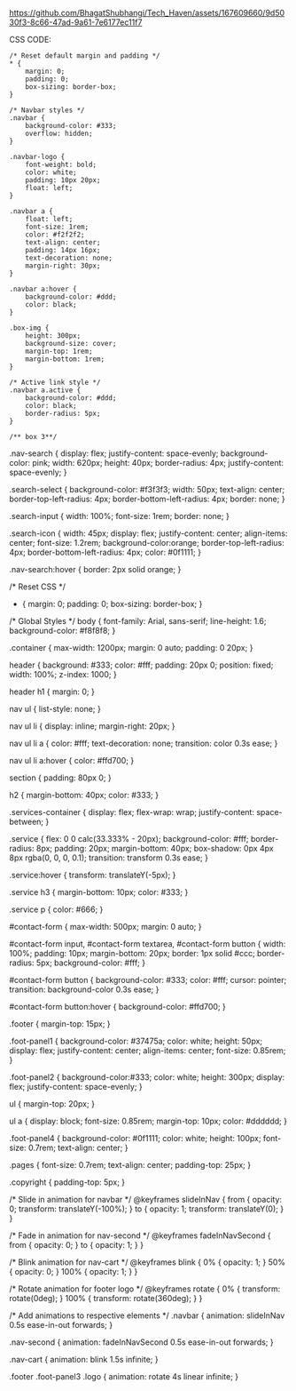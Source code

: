 


https://github.com/BhagatShubhangi/Tech_Haven/assets/167609660/9d5030f3-8c66-47ad-9a61-7e6177ec11f7








CSS CODE:



    /* Reset default margin and padding */
    * {
        margin: 0;
        padding: 0;
        box-sizing: border-box;
    }

    /* Navbar styles */
    .navbar {
        background-color: #333;
        overflow: hidden;
    }

    .navbar-logo {
        font-weight: bold;
        color: white;
        padding: 10px 20px;
        float: left;
    }

    .navbar a {
        float: left;
        font-size: 1rem;
        color: #f2f2f2;
        text-align: center;
        padding: 14px 16px;
        text-decoration: none;
        margin-right: 30px;
    }

    .navbar a:hover {
        background-color: #ddd;
        color: black;
    }

    .box-img {
        height: 300px;
        background-size: cover;
        margin-top: 1rem;
        margin-bottom: 1rem;
    }

    /* Active link style */
    .navbar a.active {
        background-color: #ddd;
        color: black;
        border-radius: 5px;
    }

    /** box 3**/
.nav-search {
    display: flex;
    justify-content: space-evenly;
    background-color: pink;
    width: 620px;
    height: 40px;
    border-radius: 4px;
    justify-content: space-evenly;
}

.search-select {
    background-color: #f3f3f3;
    width: 50px;
    text-align: center;
    border-top-left-radius: 4px;
    border-bottom-left-radius: 4px;
    border: none;
}

.search-input {
    width: 100%;
    font-size: 1rem;
    border: none;
}

.search-icon {
    width: 45px;
    display: flex;
    justify-content: center;
    align-items: center;
    font-size: 1.2rem;
    background-color:orange;
    border-top-left-radius: 4px;
    border-bottom-left-radius: 4px;
    color: #0f1111;
}

.nav-search:hover {
    border: 2px solid orange;
}




/* Reset CSS */
* {
    margin: 0;
    padding: 0;
    box-sizing: border-box;
}

/* Global Styles */
body {
    font-family: Arial, sans-serif;
    line-height: 1.6;
    background-color: #f8f8f8;
}

.container {
    max-width: 1200px;
    margin: 0 auto;
    padding: 0 20px;
}

header {
    background: #333;
    color: #fff;
    padding: 20px 0;
    position: fixed;
    width: 100%;
    z-index: 1000;
}

header h1 {
    margin: 0;
}

nav ul {
    list-style: none;
}

nav ul li {
    display: inline;
    margin-right: 20px;
}

nav ul li a {
    color: #fff;
    text-decoration: none;
    transition: color 0.3s ease;
}

nav ul li a:hover {
    color: #ffd700;
}

section {
    padding: 80px 0;
}

h2 {
    margin-bottom: 40px;
    color: #333;
}

.services-container {
    display: flex;
    flex-wrap: wrap;
    justify-content: space-between;
}

.service {
    flex: 0 0 calc(33.333% - 20px);
    background-color: #fff;
    border-radius: 8px;
    padding: 20px;
    margin-bottom: 40px;
    box-shadow: 0px 4px 8px rgba(0, 0, 0, 0.1);
    transition: transform 0.3s ease;
}

.service:hover {
    transform: translateY(-5px);
}

.service h3 {
    margin-bottom: 10px;
    color: #333;
}

.service p {
    color: #666;
}

#contact-form {
    max-width: 500px;
    margin: 0 auto;
}

#contact-form input,
#contact-form textarea,
#contact-form button {
    width: 100%;
    padding: 10px;
    margin-bottom: 20px;
    border: 1px solid #ccc;
    border-radius: 5px;
    background-color: #fff;
}

#contact-form button {
    background-color: #333;
    color: #fff;
    cursor: pointer;
    transition: background-color 0.3s ease;
}

#contact-form button:hover {
    background-color: #ffd700;
}

.footer {
    margin-top: 15px;
}

.foot-panel1 {
    background-color: #37475a;
    color: white;
    height: 50px;
    display: flex;
    justify-content: center;
    align-items: center;
    font-size: 0.85rem;
}

.foot-panel2 {
    background-color:#333;
    color: white;
    height: 300px;
    display: flex;
    justify-content: space-evenly;
}

ul {
    margin-top: 20px;
}

ul a {
    display: block;
    font-size: 0.85rem;
    margin-top: 10px;
    color: #dddddd;
}

.foot-panel4 {
    background-color: #0f1111;
    color: white;
    height: 100px;
    font-size: 0.7rem;
    text-align: center;
}

.pages {
    font-size: 0.7rem;
    text-align: center;
    padding-top: 25px;
}

.copyright {
    padding-top: 5px;
}

/* Slide in animation for navbar */
@keyframes slideInNav {
    from {
        opacity: 0;
        transform: translateY(-100%);
    }
    to {
        opacity: 1;
        transform: translateY(0);
    }
}

/* Fade in animation for nav-second */
@keyframes fadeInNavSecond {
    from {
        opacity: 0;
    }
    to {
        opacity: 1;
    }
}

/* Blink animation for nav-cart */
@keyframes blink {
    0% {
        opacity: 1;
    }
    50% {
        opacity: 0;
    }
    100% {
        opacity: 1;
    }
}

/* Rotate animation for footer logo */
@keyframes rotate {
    0% {
        transform: rotate(0deg);
    }
    100% {
        transform: rotate(360deg);
    }
}

/* Add animations to respective elements */
.navbar {
    animation: slideInNav 0.5s ease-in-out forwards;
}

.nav-second {
    animation: fadeInNavSecond 0.5s ease-in-out forwards;
}

.nav-cart {
    animation: blink 1.5s infinite;
}

.footer .foot-panel3 .logo {
    animation: rotate 4s linear infinite;
}
